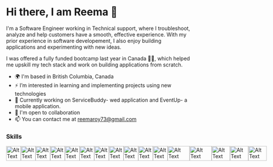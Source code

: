 # Hi there, I am Reema 👋 

I'm a Software Engineer working in Technical support, where I troubleshoot, analyze and help customers have a smooth, effective experience. With my prior experience in software developement, I also enjoy building applications and experimenting with new ideas.

I was offered a fully funded bootcamp last year in Canada 👩‍💻, which helped me upskill my tech stack and work on building applications from scratch.


- 🌍 I'm based in British Columbia, Canada
- ⚡ I’m interested in learning and implementing projects using new technologies
- 🚀 Currently working on ServiceBuddy- wed application and EventUp- a mobile application.
- 🤝 I'm open to collaboration
- 📫 You can contact me at reemaroy73@gmail.com

### Skills
<div style="display: flex;">
<a href="https://react.dev/"><img src="https://github.com/reema-susanroy/reema-susanroy/assets/155592398/de0c3848-4822-4d4a-b550-0a9b9f1e41cb" alt="Alt Text" width="40" height="40"></a>
<a href="https://git-scm.com/"><img src="https://github.com/reema-susanroy/reema-susanroy/assets/155592398/d9abf424-3b89-4a1d-a2c6-09318af022f0" alt="Alt Text" width="40" height="40"></a>
<a href="https://www.python.org/"><img src="https://github.com/reema-susanroy/reema-susanroy/assets/155592398/87f88806-dfd4-4478-8f97-b2dd8261702d" alt="Alt Text" width="40" height="40"> </a>
<a href="https://www.javascript.com/"><img src="https://github.com/reema-susanroy/reema-susanroy/assets/155592398/7feb4212-35d7-4361-82e3-e321eee16f04" alt="Alt Text" width="40" height="40"></a>
<a href="https://www.java.com/en/"><img src="https://github.com/reema-susanroy/reema-susanroy/assets/155592398/b9e3f7fa-f2f8-4ad8-8217-6027f0bdf090" alt="Alt Text" width="40" height="40"></a>
<a href="https://html.com/"><img src="https://github.com/reema-susanroy/reema-susanroy/assets/155592398/6dc3ea18-8d70-4181-8c9f-7642f48a1ce5" alt="Alt Text" width="40" height="40"></a>
<a href="https://www.w3.org/Style/CSS/Overview.en.html"><img src="https://github.com/reema-susanroy/reema-susanroy/assets/155592398/acaefc68-b9c9-42c3-8fe9-26faeee1b1d1" alt="Alt Text" width="40" height="40"></a>
<a href="https://sass-lang.com/"><img src="https://github.com/reema-susanroy/reema-susanroy/assets/155592398/43fd52ec-627e-4842-a50c-2c4cd204bb59" alt="Alt Text" width="40" height="40"></a>
<a href="https://nodejs.org/en"><img src="https://github.com/reema-susanroy/reema-susanroy/assets/155592398/3e92533a-1642-4f6a-aee0-38c5d8da1f6e" alt="Alt Text" width="40" height="40"></a>
<a href="https://www.mysql.com/"><img src="https://github.com/reema-susanroy/reema-susanroy/assets/155592398/11fe58ee-f29a-4197-867e-402482fc218c" alt="Alt Text" width="40" height="40"></a>
<a href="https://www.heroku.com/"><img src="https://github.com/reema-susanroy/reema-susanroy/assets/155592398/2b1a335d-1053-4108-8f2c-9273ed614b28" alt="Alt Text" width="40" height="40"></a>
<a  href= "https://expressjs.com/"><img src="https://buttercms.com/static/images/tech_banners/ExpressJS.8587dd0647ca.png" alt="Alt Text" width="60" height="40"></a>
<a href="https://www.oracle.com/database/technologies/appdev/plsql.html"><img src="https://oralytics.files.wordpress.com/2022/10/pl-sql_icon-1.png" alt="Alt Text" width="60" height="40"></a>
<a href="https://www.mongodb.com/"><img src="https://cdn.iconscout.com/icon/free/png-512/mongodb-3521676-2945120.png" alt="Alt Text" width="50" height="40"></a>
<a href="https://code.visualstudio.com/Download"><img src="https://raw.githubusercontent.com/dhanishgajjar/vscode-icons/master/png/default_dark.png" alt="Alt Text" width="50" height="40"></a>
<a href="https://www.postman.com/"><img src="https://sdtimes.com/wp-content/uploads/2018/08/logo-glyph.png" alt="Alt Text" width="50" height="40"></a>
</div>

